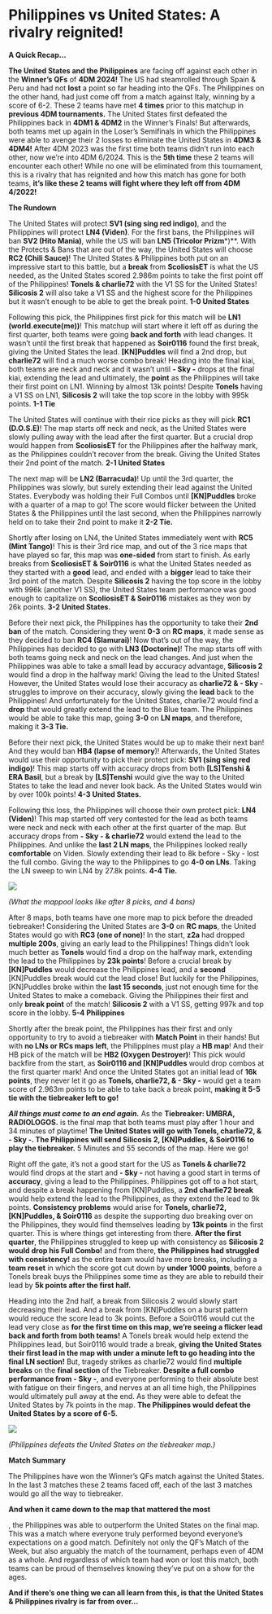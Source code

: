 # Philippines vs United States: A rivalry reignited!

**A Quick Recap…**

**The United States and the Philippines** are facing off against each other in the **Winner’s QFs** of **4DM 2024!** The US had steamrolled through Spain & Peru and had not **lost** a point so far heading into the QFs. The Philippines on the other hand, had just come off from a match against Italy, winning by a score of 6-2. These 2 teams have met **4 times** prior to this matchup in **previous 4DM tournaments.** The United States first defeated the Philippines back in **4DM1 & 4DM2** in the Winner’s Finals! But afterwards, both teams met up again in the Loser’s Semifinals in which the Philippines were able to avenge their 2 losses to eliminate the United States in **4DM3 & 4DM4!** After 4DM 2023 was the first time both teams didn’t run into each other, now we’re into 4DM 6/2024. This is the **5th time** these 2 teams will encounter each other! While no one will be eliminated from this tournament, this is a rivalry that has reignited and how this match has gone for both teams, **it’s like these 2 teams will fight where they left off from 4DM 4/2022!**

**The Rundown**

The United States will protect **SV1 (sing sing red indigo)**, and the Philippines will protect **LN4 (Viden)**. For the first bans, the Philippines will ban **SV2 (Hito Mania)**, while the US will ban **LN5 (Tricolor Prizm***)**. With the Protects & Bans that are out of the way, the United States will choose **RC2 (Chili Sauce)**! The United States & Philippines both put on an impressive start to this battle, but a **break** from **ScoliosisET** is what the US needed, as the United States scored 2.986m points to take the first point off of the Philippines! **Tonels & charlie72** with the V1 SS for the United States! **Silicosis 2** will also take a V1 SS and the highest score for the Philippines but it wasn’t enough to be able to get the break point. **1-0 United States**

Following this pick, the Philippines first pick for this match will be **LN1 (world.execute(me))**! This matchup will start where it left off as during the first quarter, both teams were going **back and forth** with lead changes. It wasn’t until the first break that happened as **Soir0116** found the first break, giving the United States the lead. **[KN]Puddles** will find a 2nd drop, but **charlie72** will find a much worse combo break! Heading into the final kiai, both teams are neck and neck and it wasn’t until **- Sky -** drops at the final kiai, extending the lead and ultimately, the **point** as the Philippines will take their first point on LN1. Winning by almost 13k points! Despite **Tonels** having a V1 SS on LN1, **Silicosis 2** will take the top score in the lobby with 995k points. **1-1 Tie**

The United States will continue with their rice picks as they will pick **RC1 (D.O.S.E)**! The map starts off neck and neck, as the United States were slowly pulling away with the lead after the first quarter. But a crucial drop would happen from **ScoliosisET** for the Philippines after the halfway mark, as the Philippines couldn’t recover from the break. Giving the United States their 2nd point of the match. **2-1 United States**

The next map will be **LN2 (Barracuda)**! Up until the 3rd quarter, the Philippines was slowly, but surely extending their lead against the United States. Everybody was holding their Full Combos until **[KN]Puddles** broke with a quarter of a map to go! The score would flicker between the United States & the Philippines until the last second, when the Philippines narrowly held on to take their 2nd point to make it **2-2 Tie.**

Shortly after losing on LN4, the United States immediately went with **RC5 (Mint Tango)**! This is their 3rd rice map, and out of the 3 rice maps that have played so far, this map was **one-sided** from start to finish. As early breaks from **ScoliosisET & Soir0116** is what the United States needed as they started with a **good** lead, and ended with a **bigger** lead to take their 3rd point of the match. Despite **Silicosis 2** having the top score in the lobby with 996k (another V1 SS), the United States team performance was good enough to capitalize on **ScoliosisET & Soir0116** mistakes as they won by 26k points. **3-2 United States.**

Before their next pick, the Philippines has the opportunity to take their **2nd ban** of the match. Considering they went **0-3** on **RC maps**, it made sense as they decided to ban **RC4 (Slamurai)**! Now that’s out of the way, the Philippines has decided to go with **LN3 (Doctorine)**! The map starts off with both teams going neck and neck on the lead changes. And just when the Philippines was able to take a small lead by accuracy advantage, **Silicosis 2** would find a drop in the halfway mark! Giving the lead to the United States! However, the United States would lose their accuracy as **charlie72 & - Sky -** struggles to improve on their accuracy, slowly giving the **lead** back to the Philippines! And unfortunately for the United States, charlie72 would find a **drop** that would greatly extend the lead to the Blue team. The Philippines would be able to take this map, going **3-0** on **LN maps**, and therefore, making it **3-3 Tie.**

Before their next pick, the United States would be up to make their next ban! And they would ban **HB4 (lapse of memory**)! Afterwards, the United States would use their opportunity to pick their protect pick: **SV1 (sing sing red indigo)**! This map starts off with accuracy drops from both **[LS]Tenshi & ERA Basil**, but a break by **[LS]Tenshi** would give the way to the United States to take the lead and never look back. As the United States would win by over 100k points! **4-3 United States.**

Following this loss, the Philippines will choose their own protect pick: **LN4 (Viden)**! This map started off very contested for the lead as both teams were neck and neck with each other at the first quarter of the map. But accuracy drops from **- Sky - & charlie72** would extend the lead to the Philippines. And unlike the **last 2 LN maps**, the Philippines looked really **comfortable** on Viden. Slowly extending their lead to 8k before - Sky - lost the full combo. Giving the way to the Philippines to go **4-0 on LNs**. Taking the LN sweep to win LN4 by 27.8k points. **4-4 Tie.**

![](https://lh7-us.googleusercontent.com/yxyQ2NViGKqSgndYP5rUUPiJX0Mqyjjs1JefVoMPj-4F4DXqT_Og1lfimnnJ8rQ-f3hG07gPGlHwgR7bx08RQEwimKqbdIRhcClC9iN_40_0ZXKsHMku_BxAHOEfhR535miGSqDKJIrmRgiZerfAUqw)

*(What the mappool looks like after 8 picks, and 4 bans)*

After 8 maps, both teams have one more map to pick before the dreaded tiebreaker! Considering the United States are **3-0** on **RC maps**, the United States would go with **RC3 (one of none)**! In the start, **z2a** had dropped **multiple 200s**, giving an early lead to the Philippines! Things didn’t look much better as **Tonels** would find a drop on the halfway mark, extending the lead to the Philippines by **23k points**! Before a crucial break by **[KN]Puddles** would decrease the Philippines lead, and a **second** [KN]Puddles break would cut the lead close! But luckily for the Philippines, [KN]Puddles broke within the **last 15 seconds**, just not enough time for the United States to make a comeback. Giving the Philippines their first and only **break point** of the match! **Silicosis 2** with a V1 SS, getting 997k and top score in the lobby. **5-4 Philippines**

Shortly after the break point, the Philippines has their first and only opportunity to try to avoid a tiebreaker with **Match Point** in their hands! But with **no LNs or RCs maps left**, the Philippines must play a **HB map**! And their HB pick of the match will be **HB2 (Oxygen Destroyer)**! This pick would backfire from the start, as **Soir0116 and [KN]Puddles** would drop combos at the first quarter mark! And once the United States got an initial lead of **16k points**, they never let it go as **Tonels, charlie72, & - Sky -** would get a team score of 2.963m points to be able to take back a break point, **making it 5-5 tie with the tiebreaker left to go!**

***All things must come to an end again.*** As the **Tiebreaker: UMBRA, RADIOLOGOS.** is the final map that both teams must play after 1 hour and 34 minutes of playtime! **The United States will go with Tonels, charlie72, & - Sky -. The Philippines will send Silicosis 2, [KN]Puddles, & Soir0116 to play the tiebreaker.** 5 Minutes and 55 seconds of the map. Here we go!

Right off the gate, it’s not a good start for the US as **Tonels & charlie72** would find drops at the start and **- Sky -** not having a good start in terms of **accuracy**, giving a lead to the Philippines. Philippines got off to a hot start, and despite a break happening from [KN]Puddles, a **2nd charlie72 break** would help extend the lead to the Philippines, as they extend the lead to 9k points. **Consistency problems** would arise for **Tonels, charlie72, [KN]Puddles, & Soir0116** as despite the supporting duo breaking over on the Philippines, they would find themselves leading by **13k points** in the first quarter. This is where things get interesting from there. **After the first quarter**, the Philippines struggled to keep up with consistency as **Silicosis 2 would drop his Full Combo!** and from there, **the Philippines had struggled with consistency!** as the entire team would have more breaks, including a **team reset** in which the score got cut down by **under 1000 points**, before a Tonels break buys the Philippines some time as they are able to rebuild their lead by **5k points after the first half.**

Heading into the 2nd half, a break from Silicosis 2 would slowly start decreasing their lead. And a break from [KN]Puddles on a burst pattern would reduce the score lead to 3k points. Before a Soir0116 would cut the lead very close as **for the first time on this map, we’re seeing a flicker lead back and forth from both teams!** A Tonels break would help extend the Philippines lead, but Soir0116 would trade a break, **giving the United States their first lead in the map with under a minute left to go heading into the final LN section!** But, tragedy strikes as charlie72 would find **multiple breaks** on the **final section** of the Tiebreaker. **Despite a full combo performance from - Sky -**, and everyone performing to their absolute best with fatigue on their fingers, and nerves at an all time high, the Philippines would ultimately pull away at the end. As they were able to defeat the United States by 7k points in the map. **The Philippines would defeat the United States by a score of 6-5.**

![](https://lh7-us.googleusercontent.com/LsOTNd6jREkTsVbMm6qsnas88awIvNUGlP0M5r6fIV4g7cneV5rUywpXFRNTtKoz94xRpvclixdm6cF_TvbiYza-9jEI0oCjbKP3PtHt_g7IeFd0sCA_9DKw8AqvnVvW5fColH2IMqCh3R0gdV8ppIY)

*(Philippines defeats the United States on the tiebreaker map.)*

**Match Summary**

The Philippines have won the Winner’s QFs match against the United States. In the last 3 matches these 2 teams faced off, each of the last 3 matches would go all the way to tiebreaker.

**And when it came down to the map that mattered the most**

, the Philippines was able to outperform the United States on the final map. This was a match where everyone truly performed beyond everyone’s expectations on a good match. Definitely not only the QF’s Match of the Week, but also arguably the match of the tournament, perhaps even of 4DM as a whole. And regardless of which team had won or lost this match, both teams can be proud of themselves knowing they’ve put on a show for the ages.

**And if there’s one thing we can all learn from this, is that the United States & Philippines rivalry is far from over…**
